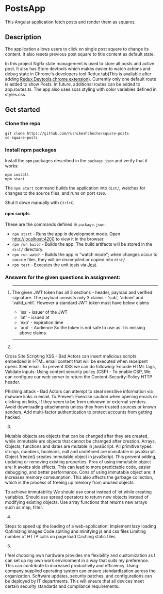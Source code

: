 # PostsApp

This Angular application fetch posts and render them as squares.

## Description

The application allows users to click on single post square to change its content. It also resets previous post square to title content as default state.

In this project NgRx state management is used to store all posts and active post.
It also has Store devtools which makes easier to watch actions and debug state in Chrome's developers tool Redux tab(This is available after adding [Redux Devtools chrome extension](https://chromewebstore.google.com/detail/redux-devtools/lmhkpmbekcpmknklioeibfkpmmfibljd)).
Currently only one default route is added to show Posts. In future, additional routes can be added to app.routes.ts.
The app also uses scss styling with color variables defined in styles.css

## Get started

### Clone the repo

```shell
git clone https://github.com/rushikeshchoche/square-posts
cd square-posts
```

### Install npm packages

Install the `npm` packages described in the `package.json` and verify that it works:

```shell
npm install
npm start
```

The `npm start` command builds the application into `dist/`, watches for changes to the source files, and runs on port `4200`.

Shut it down manually with `Ctrl+C`.

#### npm scripts

These are the commands defined in `package.json`:

* `npm start` - Runs the app in development mode. Open [http://localhost:4200](http://localhost:4200) to view it in the browser.
* `npm run build` - Builds the app. The build artifacts will be stored in the `dist/` directory.
* `npm run watch` - Builds the app in "watch mode"; when changes occur to source files, they will be recompiled or copied into `dist/`.
* `npm test` - Executes the unit tests via [Jest](https://jestjs.io/).

### Answers for the given questions in assignment:

1. ---
   The given JWT token has all 3 sections - header, payload and verified signature.
   The payload consists only 3 claims - 'sub', 'admin' and 'valid_until'. However a standard JWT token must have below claims
    * 'iss' - issuer of the JWT
    * 'iat' - issued at
    * 'exp' - expiration time
    * 'aud' - Audience
   So the token is not safe to use as it is missing above claims.
   ---

2. 
  Cross Site Scripting XSS - Bad Actors can insert malicious scripts embedded in HTML email content that will be executed when receipent opens their email.
  To prevent XSS we can do following:
  Encode HTML tags, Validate inputs.
  Using content security policy (CSP) - To enable CSP, We can configure our web server to return the Content-Security-Policy HTTP header.

  Phishing attack - Bad Actors can attempt to steal sensitive information via malware links in email.
  To Prevent:
  Exercise caution when opening emails or clicking on links, if they seem to be from unknown or external senders.
  Avoid downloading attachments unless they from trusted sources or known senders.
  Add multi-factor authentication to protect accounts from getting hacked.

3. 
  Mutable objects are objects that can be changed after they are created, while immutable are objects that cannot be chamged after creation.
  Arrays, Objects, functions and dates are mutable in javaScript.
  All primitive types: strings, numbers, booleans, null and undefined are immutable in javaScript.
  Object.freeze() creates immutable object in javaScript. This prevent adding, updating or removing existing properties.
  Pros of using immutable object are: It avoids side effects. This can lead to more predictable code, easier debugging, and better performance.
  Cons of using immutable object are: It increases memory comsumption. This also affects the garbage collection, which is the process of freeing up memory from unused objects.

  To achieve immutability
    We should use const instead of let while creating variables.
    Should use spread operators to return new objects instead of modifying existing objects.
    Use array functions that returns new arrays such as map, filter.

4. 
  Steps to speed up the loading of a web-application:
    Implement lazy loading
    Optimizing images
    Code spliting and minifying js and css files
    Limiting number of HTTP calls on page load
    Caching static files

5. 
  I feel choosing own hardware provides me flexibility and customization as I can set up my own work environment in a way that suits my preference. This can contribute to increased productivity and efficiency. 
  Using company supplied operating system can ensure standardization across the organization. Software updates, security patches, and configurations can be deployed by IT departments. This will ensure that all devices meet certain security standards and compliance requirements.


